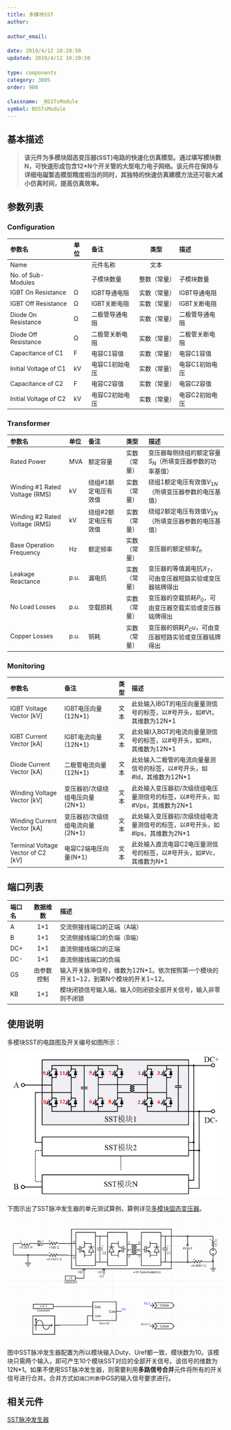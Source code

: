 ```yaml
---
title: 多模块SST
author:

author_email:

date: 2019/4/12 10:20:50
updated: 2019/4/12 10:20:50

type: components
category: 3005
order: 900

classname: _NSSTsModule
symbol: NSSTsModule
---
```

## 基本描述

> **该元件为多模块固态变压器(SST)电路的快速化仿真模型。通过填写模块数N，可快速形成包含12*N个开关管的大型电力电子网络。该元件在保持与详细电磁暂态模型精度相当的同时，其独特的快速仿真建模方法还可极大减小仿真时间，提高仿真效率。**

## 参数列表
### Configuration
| 参数名 | 单位 | 备注 | 类型 | 描述 |
| :--- | :--- | :--- | :--: | :--- |
| Name |  | 元件名称 | 文本 |  |
| No. of Sub-Modules |  | 子模块数量 | 整数（常量） | 子模块数量 |
| IGBT On Resistance | Ω | IGBT导通电阻 | 实数（常量） | IGBT导通电阻 |
| IGBT Off Resistance | Ω | IGBT关断电阻 | 实数（常量） | IGBT关断电阻 |
| Diode On Resistance | Ω | 二极管导通电阻 | 实数（常量） | 二极管导通电阻 |
| Diode Off Resistance | Ω | 二极管关断电阻 | 实数（常量） | 二极管关断电阻 |
| Capacitance of C1 | F | 电容C1容值 | 实数（常量） | 电容C1容值 |
| Initial Voltage of C1 | kV | 电容C1初始电压 | 实数（常量） | 电容C1初始电压 |
| Capacitance of C2 | F | 电容C2容值 | 实数（常量） | 电容C2容值 |
| Initial Voltage of C2 | kV | 电容C2初始电压 | 实数（常量） | 电容C2初始电压 |

### Transformer
| 参数名 | 单位 | 备注 | 类型 | 描述 |
| :--- | :--- | :--- | :--: | :--- |
| Rated Power | MVA | 额定容量 | 实数（常量） | 变压器每侧绕组的额定容量$S_N$（所填变压器参数的功率基值） |
| Winding #1 Rated Voltage (RMS) | kV | 绕组#1额定电压有效值 | 实数（常量） | 绕组1额定电压有效值$V_{1N}$（所填变压器参数的电压基值） |
| Winding #2 Rated Voltage (RMS) | kV | 绕组#2额定电压有效值 | 实数（常量） | 绕组2额定电压有效值$V_{2N}$（所填变压器参数的电压基值） |
| Base Operation Frequency | Hz | 额定频率 | 实数（常量） | 变压器的额定频率$f_n$ |
| Leakage Reactance | p.u. | 漏电抗 | 实数（常量） | 变压器的等值漏电抗$X_T$，可由变压器短路实验或变压器铭牌得出 |
| No Load Losses | p.u. | 空载损耗 | 实数（常量） | 变压器的空载损耗$P_0$，可由变压器空载实验或变压器铭牌得出 |
| Copper Losses | p.u. | 铜耗 | 实数（常量） | 变压器的铜耗$P_Cu$，可由变压器短路实验或变压器铭牌得出 |

### Monitoring
| 参数名 | 备注 | 类型 | 描述 |
| :--- | :--- | :--: | :--- |
| IGBT Voltage Vector \[kV\] | IGBT电压向量(12N*1) | 文本 | 此处输入IBGT的电压向量量测信号的标签，以#号开头，如#Vt，其维数为12N\*1 |
| IGBT Current Vector \[kA\] | IGBT电流向量(12N*1) | 文本 | 此处输I入BGT的电流向量量测信号的标签，以#号开头，如#It，其维数为12N\*1 |
| Diode Current Vector \[kA\] | 二极管电流向量(12N*1) | 文本 | 此处输入二极管的电流向量量测信号的标签，以#号开头，如#Id，其维数为12N\*1 |
| Winding Voltage Vector \[kV\] | 变压器初/次级绕组电压向量(2N*1) | 文本 | 此处输入变压器初/次级绕组电压量测信号的标签，以#号开头，如#Vps，其维数为2N\*1|
| Winding Current Vector \[kA\] | 变压器初/次级绕组电流向量(2N*1) | 文本 | 此处输入变压器初/次级绕组电流量测信号的标签，以#号开头，如#Ips，其维数为2N\*1 |
| Terminal Voltage Vector of C2 \[kV\] | 电容C2端电压向量(N*1) | 文本 | 此处输入直流电容C2电压量测信号的标签，以#号开头，如#Vc，其维数为N\*1 |


## 端口列表

| 端口名 | 数据维数 | 描述 |
| :--- | :--:  | :--- |
| A | 1×1 | 交流侧接线端口的正端（A端） |
| B | 1×1 | 交流侧接线端口的负端（B端）|
| DC+ | 1×1 | 直流侧接线端口的正端 |
| DC- | 1×1 | 直流侧接线端口的负端 |
| GS | 由参数控制 | 输入开关脉冲信号，维数为12N\*1。依次按照第一个模块的开关1\~12，到第N个模块的开关1\~12。 |
| KB | 1×1 | 模块闭锁信号输入端，输入0则闭锁全部开关信号，输入非零则不闭锁 |

## 使用说明
多模块SST的电路图及开关编号如图所示：

![电路图](./NSSTs1.png)

下图示出了SST脉冲发生器的单元测试算例，算例详见[多模块固态变压器](https://cloudpss.net/project/CloudPSSTemplate/NSSTs#/design)。

![单元测试图](./T7.png)

图中SST脉冲发生器配置为所以模块输入Duty、Uref都一致，模块数为10。该模块只需两个输入，即可产生10个模块SST对应的全部开关信号。该信号的维数为12N*1。如果不使用SST脉冲发生器，则需要利用**多路信号合并**元件将所有的开关信号进行合并。合并方式如`端口列表`中GS的输入信号要求进行。

## 相关元件
[SST脉冲发生器](../../../comp_PSSControl/HVDCControlComp/FirePulseGenSST/index.md)
